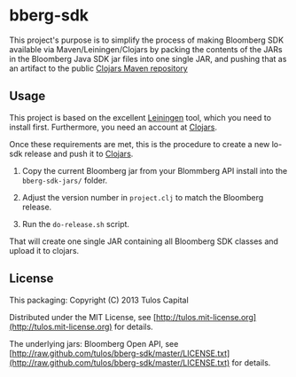 # bberg-sdk

This project's purpose is to simplify the process of making Bloomberg SDK
available via Maven/Leiningen/Clojars by packing the contents of the JARs in
the Bloomberg Java SDK jar files into one single JAR, and pushing that as
an artifact to the public [Clojars Maven repository](http://clojars.org)

## Usage

This project is based on the excellent
[Leiningen](https://github.com/technomancy/leiningen) tool, which you need to
install first.  Furthermore, you need an account at
[Clojars](http://clojars.org).

Once these requirements are met, this is the procedure to create a new
lo-sdk release and push it to [Clojars](http://clojars.org/tulos/bberg-sdk).

1. Copy the current Bloomberg jar from your Blommberg API install into
the `bberg-sdk-jars/` folder.

2. Adjust the version number in `project.clj` to match the Bloomberg release.

4. Run the `do-release.sh` script.

That will create one single JAR containing all Bloomberg SDK classes
and upload it to clojars.

## License

This packaging:
Copyright (C) 2013 Tulos Capital

Distributed under the MIT License, see
[http://tulos.mit-license.org](http://tulos.mit-license.org)
for details.

The underlying jars:
Bloomberg Open API, see [http://raw.github.com/tulos/bberg-sdk/master/LICENSE.txt](http://raw.github.com/tulos/bberg-sdk/master/LICENSE.txt)
for details.
